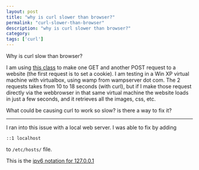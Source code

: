 ```yaml
---
layout: post
title: "why is curl slower than browser?"
permalink: "curl-slower-than-browser"
description: "why is curl slower than browser?"
category:
tags: ['curl']
---
```


Why is curl slow than browser?

I am using [this class](http://semlabs.co.uk/journal/object-oriented-curl-class-with-multi-threading) to make one GET and another POST request to a website (the first request is to set a cookie). I am testing in a Win XP virtual machine with virtualbox, using wamp from wampserver dot com. The 2 requests takes from 10 to 18 seconds (with curl), but if I make those request directly via the webbrowser in that same virtual machine the website loads in just a few seconds, and it retrieves all the images, css, etc.

What could be causing curl to work so slow? is there a way to fix it?

---------------------------------------
I ran into this issue with a local web server. I was able to fix by adding

    ::1 localhost

to `/etc/hosts/` file.

This is the [ipv6 notation for 127.0.0.1](http://unix.stackexchange.com/questions/169518/what-does-this-host-means-1)


